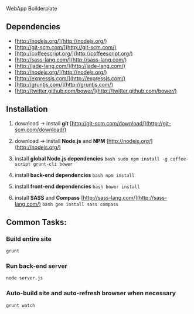 WebApp Boilderplate

## Dependencies

* [http://nodejs.org/](http://nodejs.org/)
* [http://git-scm.com/](http://git-scm.com/)
* [http://coffeescript.org/](http://coffeescript.org/)
* [http://sass-lang.com/](http://sass-lang.com/)
* [http://jade-lang.com/](http://jade-lang.com/)
* [http://nodejs.org/](http://nodejs.org/)
* [http://expressjs.com/](http://expressjs.com/)
* [http://gruntjs.com/](http://gruntjs.com/)
* [http://twitter.github.com/bower/](http://twitter.github.com/bower/)


## Installation

1. download -> install **git**
  [http://git-scm.com/download/](http://git-scm.com/download/)

2. download -> install **Node.js** and **NPM**
  [http://nodejs.org/](http://nodejs.org/)

3. install **global Node.js dependencies**
  ```bash sudo npm install -g coffee-script grunt-cli bower```
4. install **back-end dependencies**
  ```bash npm install```
5. install **front-end dependencies**
  ```bash bower install```
6. install **SASS** and **Compass**
  [http://sass-lang.com/](http://sass-lang.com/)
  ```bash gem install sass compass```


## Common Tasks:

### Build entire site
```bash
grunt
```

### Run back-end server
```bash
node server.js
```

### Auto-build site and auto-refresh browser when necessary
```bash
grunt watch
```

